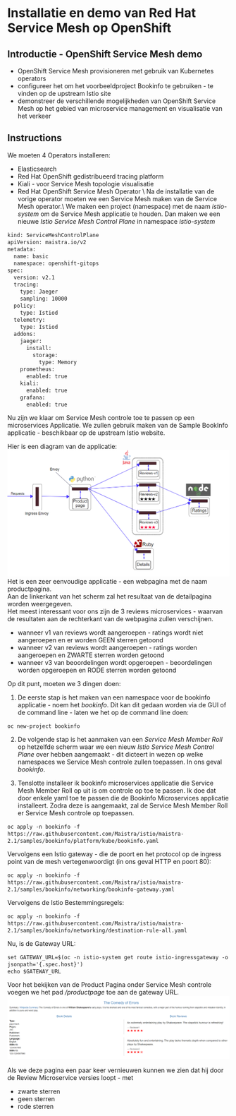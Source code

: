 # Installatie en demo van Red Hat Service Mesh op OpenShift

## Introductie - OpenShift Service Mesh demo 
- OpenShift Service Mesh provisioneren met gebruik van Kubernetes operators
- configureer het om het voorbeeldproject Bookinfo te gebruiken - te vinden op de upstream Istio site
- demonstreer de verschillende mogelijkheden van OpenShift Service Mesh op het gebied van microservice management en visualisatie van het verkeer

## Instructions
We moeten 4 Operators installeren: 
- Elasticsearch
- Red Hat OpenShift gedistribueerd tracing platform
- Kiali - voor Service Mesh topologie visualisatie
- Red Hat OpenShift Service Mesh Operator \\
Na de installatie van de vorige operator moeten we een Service Mesh maken van de Service Mesh operator.\\
We maken een project (namespace) met de naam *istio-system* om de Service Mesh applicatie te houden. Dan maken we een nieuwe *Istio Service Mesh Control Plane* in namespace *istio-system*

```
kind: ServiceMeshControlPlane
apiVersion: maistra.io/v2
metadata:
  name: basic
  namespace: openshift-gitops
spec:
  version: v2.1
  tracing:
    type: Jaeger
    sampling: 10000
  policy:
    type: Istiod
  telemetry:
    type: Istiod
  addons:
    jaeger:
      install:
        storage:
          type: Memory
    prometheus:
      enabled: true
    kiali:
      enabled: true
    grafana:
      enabled: true

```

Nu zijn we klaar om Service Mesh controle toe te passen op een microservices Applicatie. We zullen gebruik maken van de Sample BookInfo applicatie - beschikbaar op de upstream Istio website.

Hier is een diagram van de applicatie:
![](/images/istio.png) 
Het is een zeer eenvoudige applicatie - een webpagina met de naam productpagina.  
Aan de linkerkant van het scherm zal het resultaat van de detailpagina worden weergegeven.  
Het meest interessant voor ons zijn de 3 reviews microservices - waarvan de resultaten aan de rechterkant van de webpagina zullen verschijnen.  
- wanneer v1 van reviews wordt aangeroepen - ratings wordt niet aangeroepen en er worden GEEN sterren getoond
- wanneer v2 van reviews wordt aangeroepen - ratings worden aangeroepen en ZWARTE sterren worden getoond
- wanneer v3 van beoordelingen wordt opgeroepen - beoordelingen worden opgeroepen en RODE sterren worden getoond  

Op dit punt, moeten we 3 dingen doen:

1. De eerste stap is het maken van een namespace voor de bookinfo applicatie - noem het *bookinfo*. Dit kan dit gedaan worden via de GUI of de command line - laten we het op de command line doen:

```
oc new-project bookinfo
```

2. De volgende stap is het aanmaken van een *Service Mesh Member Roll* op hetzelfde scherm waar we een nieuw *Istio Service Mesh Control Plane* over hebben aangemaakt - dit dicteert in wezen op welke namespaces we Service Mesh controle zullen toepassen. In ons geval *bookinfo*.  

3. Tenslotte installeer ik bookinfo microservices applicatie die Service Mesh Member Roll op uit is om controle op toe te passen. Ik doe dat door enkele yaml toe te passen die de Bookinfo Microservices applicatie installeert. Zodra deze is aangemaakt, zal de Service Mesh Member Roll er Service Mesh controle op toepassen.

```
oc apply -n bookinfo -f https://raw.githubusercontent.com/Maistra/istio/maistra-2.1/samples/bookinfo/platform/kube/bookinfo.yaml
```

Vervolgens een Istio gateway - die de poort en het protocol op de ingress point van de mesh vertegenwoordigt (in ons geval HTTP en poort 80):
```
oc apply -n bookinfo -f https://raw.githubusercontent.com/Maistra/istio/maistra-2.1/samples/bookinfo/networking/bookinfo-gateway.yaml
```

Vervolgens de Istio Bestemmingsregels:
```
oc apply -n bookinfo -f https://raw.githubusercontent.com/Maistra/istio/maistra-2.1/samples/bookinfo/networking/destination-rule-all.yaml
```
Nu, is de Gateway URL: 
```
set GATEWAY_URL=$(oc -n istio-system get route istio-ingressgateway -o jsonpath='{.spec.host}')
echo $GATEWAY_URL
```
Voor het bekijken van de Product Pagina onder Service Mesh controle voegen we het pad */productpage* toe aan de gateway URL.
![](/images/bookinfo.png) 

Als we deze pagina een paar keer vernieuwen kunnen we zien dat hij door de Review Microservice versies loopt - met
 - zwarte sterren
 - geen sterren
 - rode sterren  
